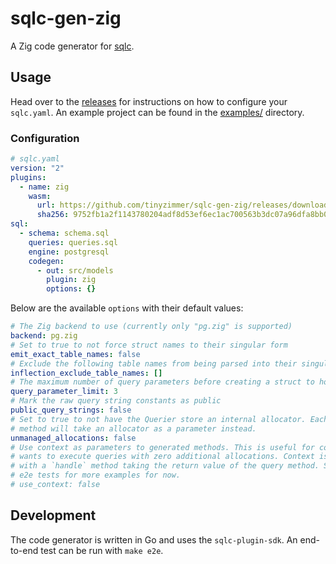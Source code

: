 # sqlc-gen-zig

A Zig code generator for [sqlc](https://sqlc.dev/).

## Usage

Head over to the [releases](https://github.com/tinyzimmer/sqlc-gen-zig/releases/latest) for instructions on how to configure your `sqlc.yaml`.
An example project can be found in the [examples/](examples/) directory.

### Configuration

```yaml
# sqlc.yaml
version: "2"
plugins:
  - name: zig
    wasm:
      url: https://github.com/tinyzimmer/sqlc-gen-zig/releases/download/v0.0.7/sqlc-gen-zig.wasm
      sha256: 9752fb1a2f1143780204adf8d53ef6ec1ac700563b3dc07a96dfa8bb0f9b8990
sql:
  - schema: schema.sql
    queries: queries.sql
    engine: postgresql
    codegen:
      - out: src/models
        plugin: zig
        options: {}
```

Below are the available `options` with their default values:

```yaml
# The Zig backend to use (currently only "pg.zig" is supported)
backend: pg.zig
# Set to true to not force struct names to their singular form
emit_exact_table_names: false
# Exclude the following table names from being parsed into their singular form
inflection_exclude_table_names: []
# The maximum number of query parameters before creating a struct to hold them
query_parameter_limit: 3
# Mark the raw query string constants as public
public_query_strings: false
# Set to true to not have the Querier store an internal allocator. Each query
# method will take an allocator as a parameter instead.
unmanaged_allocations: false
# Use context as parameters to generated methods. This is useful for code that
# wants to execute queries with zero additional allocations. Context is a struct
# with a `handle` method taking the return value of the query method. See the
# e2e tests for more examples for now.
# use_context: false
```

## Development

The code generator is written in Go and uses the `sqlc-plugin-sdk`.
An end-to-end test can be run with `make e2e`.
